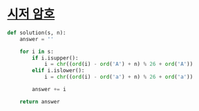 # [시저 암호](https://programmers.co.kr/learn/courses/30/lessons/12926)

```python
def solution(s, n):
    answer = ''

    for i in s:
        if i.isupper():
            i = chr((ord(i) - ord('A') + n) % 26 + ord('A'))
        elif i.islower():
            i = chr((ord(i) - ord('a') + n) % 26 + ord('a'))

        answer += i

    return answer
```
